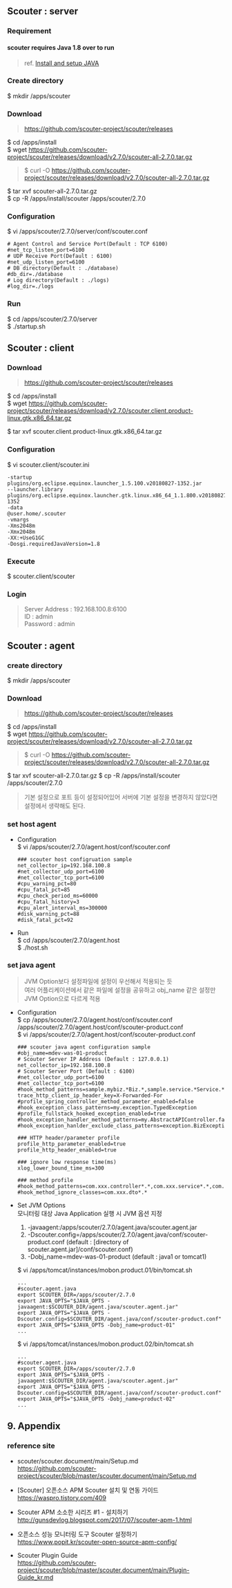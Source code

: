 ## Scouter : server

### Requirement

#### scouter requires Java 1.8 over to run
>ref. [Install and setup JAVA](../AA/JDK/install.n.setup.md)

### Create directory
$ mkdir /apps/scouter

### Download
>https://github.com/scouter-project/scouter/releases

$ cd /apps/install  
$ wget https://github.com/scouter-project/scouter/releases/download/v2.7.0/scouter-all-2.7.0.tar.gz
>$ curl -O https://github.com/scouter-project/scouter/releases/download/v2.7.0/scouter-all-2.7.0.tar.gz

$ tar xvf scouter-all-2.7.0.tar.gz  
$ cp -R /apps/install/scouter /apps/scouter/2.7.0

### Configuration
$ vi /apps/scouter/2.7.0/server/conf/scouter.conf
```
# Agent Control and Service Port(Default : TCP 6100)
#net_tcp_listen_port=6100
# UDP Receive Port(Default : 6100)
#net_udp_listen_port=6100
# DB directory(Default : ./database)
#db_dir=./database
# Log directory(Default : ./logs)
#log_dir=./logs
```

### Run
$ cd /apps/scouter/2.7.0/server  
$ ./startup.sh

## Scouter : client

### Download
>https://github.com/scouter-project/scouter/releases

$ cd /apps/install  
$ wget https://github.com/scouter-project/scouter/releases/download/v2.7.0/scouter.client.product-linux.gtk.x86_64.tar.gz

$ tar xvf scouter.client.product-linux.gtk.x86_64.tar.gz

### Configuration
$ vi scouter.client/scouter.ini
```
-startup
plugins/org.eclipse.equinox.launcher_1.5.100.v20180827-1352.jar
--launcher.library
plugins/org.eclipse.equinox.launcher.gtk.linux.x86_64_1.1.800.v20180827-1352
-data
@user.home/.scouter
-vmargs
-Xms2048m
-Xmx2048m
-XX:+UseG1GC
-Dosgi.requiredJavaVersion=1.8
```

### Execute
$ scouter.client/scouter

### Login
>Server Address : 192.168.100.8:6100  
ID : admin  
Password : admin

## Scouter : agent

### create directory
$ mkdir /apps/scouter

### Download
>https://github.com/scouter-project/scouter/releases

$ cd /apps/install  
$ wget https://github.com/scouter-project/scouter/releases/download/v2.7.0/scouter-all-2.7.0.tar.gz
>$ curl -O https://github.com/scouter-project/scouter/releases/download/v2.7.0/scouter-all-2.7.0.tar.gz

$ tar xvf scouter-all-2.7.0.tar.gz
$ cp -R /apps/install/scouter /apps/scouter/2.7.0

> 기본 설정으로 포트 등이 설정되어있어 서버에 기본 설정을 변경하지 않았다면 설정에서 생략해도 된다.

### set host agent
- Configuration  
$ vi /apps/scouter/2.7.0/agent.host/conf/scouter.conf
	```
	### scouter host configruation sample
	net_collector_ip=192.168.100.8
	#net_collector_udp_port=6100
	#net_collector_tcp_port=6100
	#cpu_warning_pct=80
	#cpu_fatal_pct=85
	#cpu_check_period_ms=60000
	#cpu_fatal_history=3
	#cpu_alert_interval_ms=300000
	#disk_warning_pct=88
	#disk_fatal_pct=92
	```
- Run  
$ cd /apps/scouter/2.7.0/agent.host  
$ ./host.sh

### set java agent
>JVM Option보다 설정파일에 설정이 우선해서 적용되는 듯  
>여러 어플리케이션에서 같은 파일에 설정을 공유하고 obj_name 같은 설정만 JVM Option으로 다르게 적용

- Configuration  
  $ cp /apps/scouter/2.7.0/agent.host/conf/scouter.conf /apps/scouter/2.7.0/agent.host/conf/scouter-product.conf  
  $ vi /apps/scouter/2.7.0/agent.host/conf/scouter-product.conf
  ```
  ### scouter java agent configuration sample
  #obj_name=mdev-was-01-product
  # Scouter Server IP Address (Default : 127.0.0.1)
  net_collector_ip=192.168.100.8
  # Scouter Server Port (Default : 6100)
  #net_collector_udp_port=6100
  #net_collector_tcp_port=6100
  #hook_method_patterns=sample.mybiz.*Biz.*,sample.service.*Service.*
  trace_http_client_ip_header_key=X-Forwarded-For
  #profile_spring_controller_method_parameter_enabled=false
  #hook_exception_class_patterns=my.exception.TypedException
  #profile_fullstack_hooked_exception_enabled=true
  #hook_exception_handler_method_patterns=my.AbstractAPIController.fallbackHandler,my.ApiExceptionLoggingFilter.handleNotFoundErrorResponse
  #hook_exception_hanlder_exclude_class_patterns=exception.BizException

  ### HTTP header/parameter profile
  profile_http_parameter_enabled=true
  profile_http_header_enabled=true

  ### ignore low response time(ms)
  xlog_lower_bound_time_ms=300

  ### method profile
  #hook_method_patterns=com.xxx.controller*.*,com.xxx.service*.*,com.xxx.dao*.*
  #hook_method_ignore_classes=com.xxx.dto*.*
  ```

- Set JVM Options  
  모니터링 대상 Java Application 실행 시 JVM 옵션 지정  
  1. -javaagent:/apps/scouter/2.7.0/agent.java/scouter.agent.jar
  2. -Dscouter.config=/apps/scouter/2.7.0/agent.java/conf/scouter-product.conf
    (default : [directory of scouter.agent.jar]/conf/scouter.conf)
  3. -Dobj_name=mdev-was-01-product
    (default : java1 or tomcat1)

  $ vi /apps/tomcat/instances/mobon.product.01/bin/tomcat.sh
  ```
  ...
  #scouter.agent.java
  export SCOUTER_DIR=/apps/scouter/2.7.0  
  export JAVA_OPTS="$JAVA_OPTS -javaagent:$SCOUTER_DIR/agent.java/scouter.agent.jar"
  export JAVA_OPTS="$JAVA_OPTS -Dscouter.config=$SCOUTER_DIR/agent.java/conf/scouter-product.conf"
  export JAVA_OPTS="$JAVA_OPTS -Dobj_name=product-01"
  ...
  ```
  $ vi /apps/tomcat/instances/mobon.product.02/bin/tomcat.sh
  ```
  ...
  #scouter.agent.java
  export SCOUTER_DIR=/apps/scouter/2.7.0  
  export JAVA_OPTS="$JAVA_OPTS -javaagent:$SCOUTER_DIR/agent.java/scouter.agent.jar"
  export JAVA_OPTS="$JAVA_OPTS -Dscouter.config=$SCOUTER_DIR/agent.java/conf/scouter-product.conf"
  export JAVA_OPTS="$JAVA_OPTS -Dobj_name=product-02"
  ...
  ```

## 9. Appendix

### reference site

* scouter/scouter.document/main/Setup.md  
https://github.com/scouter-project/scouter/blob/master/scouter.document/main/Setup.md

+ [Scouter] 오픈소스 APM Scouter 설치 및 연동 가이드  
https://waspro.tistory.com/409

+ Scouter APM 소소한 시리즈 #1 - 설치하기  
http://gunsdevlog.blogspot.com/2017/07/scouter-apm-1.html

+ 오픈소스 성능 모니터링 도구 Scouter 설정하기  
https://www.popit.kr/scouter-open-source-apm-config/


- Scouter Plugin Guide  
https://github.com/scouter-project/scouter/blob/master/scouter.document/main/Plugin-Guide_kr.md
